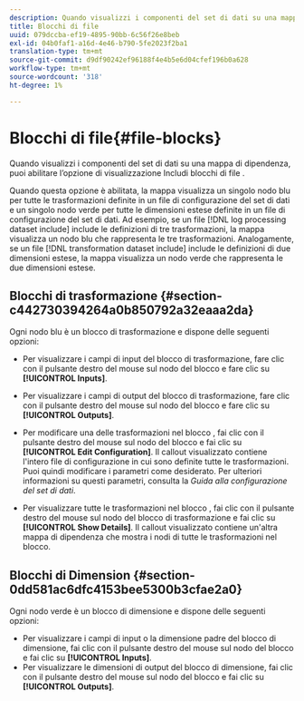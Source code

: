 ```yaml
---
description: Quando visualizzi i componenti del set di dati su una mappa di dipendenza, puoi abilitare l’opzione di visualizzazione Includi blocchi di file .
title: Blocchi di file
uuid: 079dccba-ef19-4895-90bb-6c56f26e8beb
exl-id: 04b0faf1-a16d-4e46-b790-5fe2023f2ba1
translation-type: tm+mt
source-git-commit: d9df90242ef96188f4e4b5e6d04cfef196b0a628
workflow-type: tm+mt
source-wordcount: '318'
ht-degree: 1%

---
```


# Blocchi di file{#file-blocks}

Quando visualizzi i componenti del set di dati su una mappa di dipendenza, puoi abilitare l’opzione di visualizzazione Includi blocchi di file .

Quando questa opzione è abilitata, la mappa visualizza un singolo nodo blu per tutte le trasformazioni definite in un file di configurazione del set di dati e un singolo nodo verde per tutte le dimensioni estese definite in un file di configurazione del set di dati. Ad esempio, se un file [!DNL log processing dataset include] include le definizioni di tre trasformazioni, la mappa visualizza un nodo blu che rappresenta le tre trasformazioni. Analogamente, se un file [!DNL transformation dataset include] include le definizioni di due dimensioni estese, la mappa visualizza un nodo verde che rappresenta le due dimensioni estese.

## Blocchi di trasformazione {#section-c442730394264a0b850792a32eaaa2da}

Ogni nodo blu è un blocco di trasformazione e dispone delle seguenti opzioni:

* Per visualizzare i campi di input del blocco di trasformazione, fare clic con il pulsante destro del mouse sul nodo del blocco e fare clic su **[!UICONTROL Inputs]**.
* Per visualizzare i campi di output del blocco di trasformazione, fare clic con il pulsante destro del mouse sul nodo del blocco e fare clic su **[!UICONTROL Outputs]**.
* Per modificare una delle trasformazioni nel blocco , fai clic con il pulsante destro del mouse sul nodo del blocco e fai clic su **[!UICONTROL Edit Configuration]**. Il callout visualizzato contiene l&#39;intero file di configurazione in cui sono definite tutte le trasformazioni. Puoi quindi modificare i parametri come desiderato. Per ulteriori informazioni su questi parametri, consulta la *Guida alla configurazione del set di dati*.

* Per visualizzare tutte le trasformazioni nel blocco , fai clic con il pulsante destro del mouse sul nodo del blocco di trasformazione e fai clic su **[!UICONTROL Show Details]**. Il callout visualizzato contiene un&#39;altra mappa di dipendenza che mostra i nodi di tutte le trasformazioni nel blocco.

## Blocchi di Dimension {#section-0dd581ac6dfc4153bee5300b3cfae2a0}

Ogni nodo verde è un blocco di dimensione e dispone delle seguenti opzioni:

* Per visualizzare i campi di input o la dimensione padre del blocco di dimensione, fai clic con il pulsante destro del mouse sul nodo del blocco e fai clic su **[!UICONTROL Inputs]**.
* Per visualizzare le dimensioni di output del blocco di dimensione, fai clic con il pulsante destro del mouse sul nodo del blocco e fai clic su **[!UICONTROL Outputs]**.
